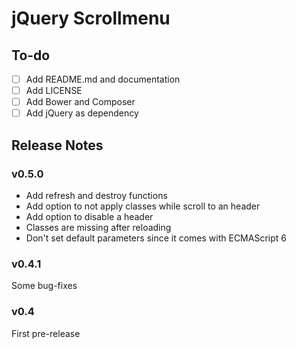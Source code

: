# jQuery Scrollmenu

## To-do

 * [ ] Add README.md and documentation
 * [ ] Add LICENSE
 * [ ] Add Bower and Composer
 * [ ] Add jQuery as dependency

## Release Notes

### v0.5.0

 * Add refresh and destroy functions
 * Add option to not apply classes while scroll to an header
 * Add option to disable a header
 * Classes are missing after reloading
 * Don't set default parameters since it comes with ECMAScript 6

### v0.4.1

Some bug-fixes

### v0.4

First pre-release